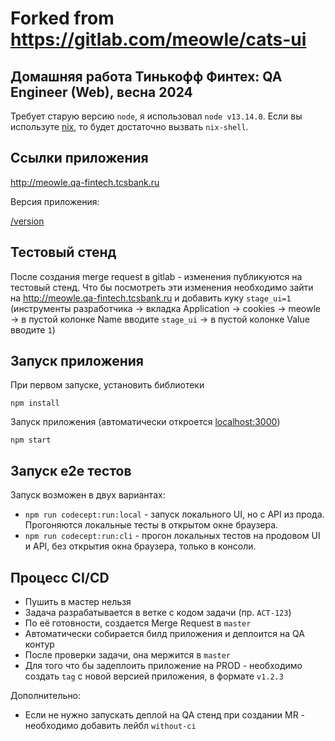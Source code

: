 # Forked from https://gitlab.com/meowle/cats-ui
## Домашняя работа Тинькофф Финтех: QA Engineer (Web), весна 2024
Требует старую версию `node`, я использовал `node v13.14.0`.
Если вы используте [nix](https://github.com/NixOS/nix), то будет достаточно вызвать `nix-shell`.

## Ссылки приложения

http://meowle.qa-fintech.tcsbank.ru

Версия приложения:

[/version](http://meowle.qa-fintech.tcsbank.ru/version)

## Тестовый стенд

После создания merge request в gitlab - изменения публикуются на тестовый стенд. Что бы посмотреть эти изменения необходимо зайти на http://meowle.qa-fintech.tcsbank.ru и добавить куку `stage_ui=1` (инструменты разработчика -> вкладка Application -> cookies -> meowle -> в пустой колонке Name вводите `stage_ui` -> в пустой колонке Value вводите `1`)

## Запуск приложения

При первом запуске, установить библиотеки

```npm install```

Запуск приложения (автоматически откроется [localhost:3000](http://localhost:3000))

```npm start```

## Запуск e2e тестов

Запуск возможен в двух вариантах:

- `npm run codecept:run:local` - запуск локального UI, но с API из прода. Прогоняются локальные тесты в открытом окне браузера.
- `npm run codecept:run:cli` - прогон локальных тестов на продовом UI и API, без открытия окна браузера, только в консоли.

## Процесс CI/CD

- Пушить в мастер нельзя
- Задача разрабатывается в ветке с кодом задачи (пр. `ACT-123`)
- По её готовности, создается Merge Request в `master`
- Автоматически собирается билд приложения и деплоится на QA контур
- После проверки задачи, она мержится в `master`
- Для того что бы задеплоить приложение на PROD - необходимо создать `tag` с новой версией приложения, в формате `v1.2.3`

Дополнительно:
- Если не нужно запускать деплой на QA стенд при создании MR - необходимо добавить лейбл `without-ci` 
